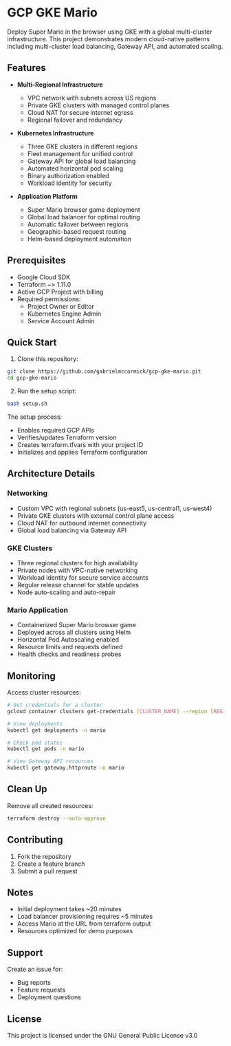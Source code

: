 # GCP GKE Mario

Deploy Super Mario in the browser using GKE with a global multi-cluster infrastructure. This project demonstrates modern cloud-native patterns including multi-cluster load balancing, Gateway API, and automated scaling.

## Features

- **Multi-Regional Infrastructure**

  - VPC network with subnets across US regions
  - Private GKE clusters with managed control planes
  - Cloud NAT for secure internet egress
  - Regional failover and redundancy

- **Kubernetes Infrastructure**

  - Three GKE clusters in different regions
  - Fleet management for unified control
  - Gateway API for global load balancing
  - Automated horizontal pod scaling
  - Binary authorization enabled
  - Workload identity for security

- **Application Platform**
  - Super Mario browser game deployment
  - Global load balancer for optimal routing
  - Automatic failover between regions
  - Geographic-based request routing
  - Helm-based deployment automation

## Prerequisites

- Google Cloud SDK
- Terraform ~> 1.11.0
- Active GCP Project with billing
- Required permissions:
  - Project Owner or Editor
  - Kubernetes Engine Admin
  - Service Account Admin

## Quick Start

1. Clone this repository:

```bash
git clone https://github.com/gabrielmccormick/gcp-gke-mario.git
cd gcp-gke-mario
```

2. Run the setup script:

```bash
bash setup.sh
```

The setup process:

- Enables required GCP APIs
- Verifies/updates Terraform version
- Creates terraform.tfvars with your project ID
- Initializes and applies Terraform configuration

## Architecture Details

### Networking

- Custom VPC with regional subnets (us-east5, us-central1, us-west4)
- Private GKE clusters with external control plane access
- Cloud NAT for outbound internet connectivity
- Global load balancing via Gateway API

### GKE Clusters

- Three regional clusters for high availability
- Private nodes with VPC-native networking
- Workload identity for secure service accounts
- Regular release channel for stable updates
- Node auto-scaling and auto-repair

### Mario Application

- Containerized Super Mario browser game
- Deployed across all clusters using Helm
- Horizontal Pod Autoscaling enabled
- Resource limits and requests defined
- Health checks and readiness probes

## Monitoring

Access cluster resources:

```bash
# Get credentials for a cluster
gcloud container clusters get-credentials [CLUSTER_NAME] --region [REGION]

# View deployments
kubectl get deployments -n mario

# Check pod status
kubectl get pods -n mario

# View Gateway API resources
kubectl get gateway,httproute -n mario
```

## Clean Up

Remove all created resources:

```bash
terraform destroy --auto-approve
```

## Contributing

1. Fork the repository
2. Create a feature branch
3. Submit a pull request

## Notes

- Initial deployment takes ~20 minutes
- Load balancer provisioning requires ~5 minutes
- Access Mario at the URL from terraform output
- Resources optimized for demo purposes

## Support

Create an issue for:

- Bug reports
- Feature requests
- Deployment questions

## License

This project is licensed under the GNU General Public License v3.0
